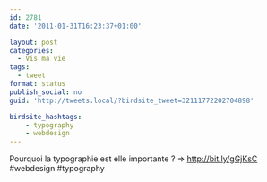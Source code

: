 ```yaml
---
id: 2781
date: '2011-01-31T16:23:37+01:00'

layout: post
categories:
  - Vis ma vie
tags:
  - tweet
format: status
publish_social: no
guid: 'http://tweets.local/?birdsite_tweet=32111772202704898'

birdsite_hashtags:
    - typography
    - webdesign
---
```


Pourquoi la typographie est elle importante ? =&gt; http://bit.ly/gGjKsC #webdesign #typography